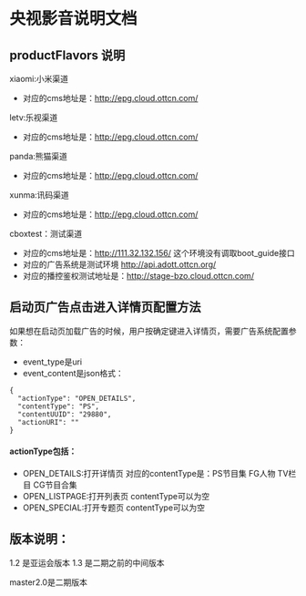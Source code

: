 # 央视影音说明文档

## productFlavors 说明
xiaomi:小米渠道
* 对应的cms地址是：http://epg.cloud.ottcn.com/

letv:乐视渠道
* 对应的cms地址是：http://epg.cloud.ottcn.com/

panda:熊猫渠道
* 对应的cms地址是：http://epg.cloud.ottcn.com/

xunma:讯码渠道
* 对应的cms地址是：http://epg.cloud.ottcn.com/

cboxtest：测试渠道
* 对应的cms地址是：http://111.32.132.156/ 这个环境没有调取boot_guide接口
* 对应的广告系统是测试环境 http://api.adott.ottcn.org/
* 对应的播控鉴权测试地址是：http://stage-bzo.cloud.ottcn.com/

## 启动页广告点击进入详情页配置方法 ##
如果想在启动页加载广告的时候，用户按确定键进入详情页，需要广告系统配置参数：
* event_type是uri
* event_content是json格式：
```
{ 
  "actionType": "OPEN_DETAILS",
  "contentType": "PS",
  "contentUUID": "29880",
  "actionURI": ""
}
```
#### actionType包括：
* OPEN_DETAILS:打开详情页 对应的contentType是：PS节目集 FG人物 TV栏目 CG节目合集
* OPEN_LISTPAGE:打开列表页 contentType可以为空
* OPEN_SPECIAL:打开专题页  contentType可以为空


## 版本说明：
1.2 是亚运会版本
1.3 是二期之前的中间版本

master2.0是二期版本